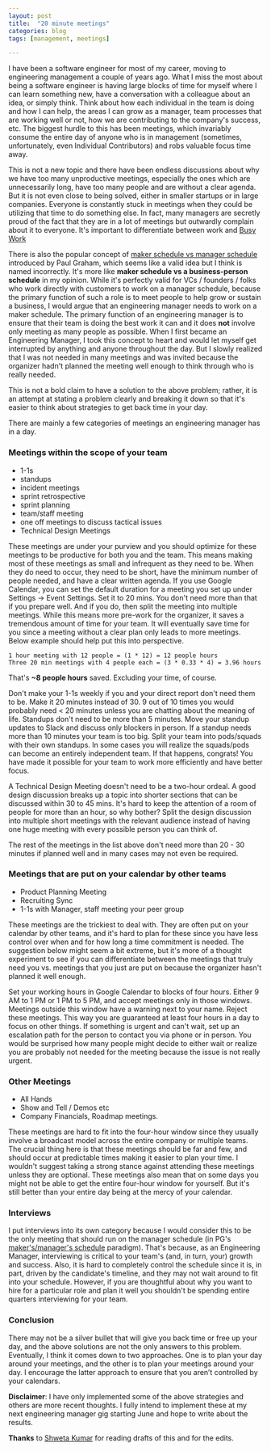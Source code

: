 ```yaml
---
layout: post
title:  "20 minute meetings"
categories: blog
tags: [management, meetings]

---
```


I have been a software engineer for most of my career, moving to engineering management a couple of years ago. What I miss the most about being a software engineer is having large blocks of time for myself where I can learn something new, have a conversation with a colleague about an idea, or simply think. Think about how each individual in the team is doing and how I can help, the areas I can grow as a manager, team processes that are working well or not, how we are contributing to the company's success, etc. The biggest hurdle to this has been meetings, which invariably consume the entire day of anyone who is in management (sometimes, unfortunately, even Individual Contributors) and robs valuable focus time away.

This is not a new topic and there have been endless discussions about why we have too many unproductive meetings, especially the ones which are unnecessarily long, have too many people and are without a clear agenda. But it is not even close to being solved, either in smaller startups or in large companies. Everyone is constantly stuck in meetings when they could be utilizing that time to do something else. In fact, many managers are secretly proud of the fact that they are in a lot of meetings but outwardly complain about it to everyone. It's important to differentiate between work and [Busy Work](https://www.merriam-webster.com/dictionary/busywork)

There is also the popular concept of [maker schedule vs manager schedule](http://www.paulgraham.com/makersschedule.html) introduced by Paul Graham, which seems like a valid idea but I think is named incorrectly. It's more like **maker schedule vs a business-person schedule** in my opinion. While it's perfectly valid for VCs / founders / folks who work directly with customers to work on a manager schedule, because the primary function of such a role is to meet people to help grow or sustain a business, I would argue that an engineering manager needs to work on a maker schedule. The primary function of an engineering manager is to ensure that their team is doing the best work it can and it does **not** involve only meeting as many people as possible. When I first became an Engineering Manager, I took this concept to heart and would let myself get interrupted by anything and anyone throughout the day. But I slowly realized that I was not needed in many meetings and was invited because the organizer hadn't planned the meeting well enough to think through who is really needed.

This is not a bold claim to have a solution to the above problem; rather, it is an attempt at stating a problem clearly and breaking it down so that it's easier to think about strategies to get back time in your day. 

There are mainly a few categories of meetings an engineering manager has in a day.

### Meetings within the scope of your team
- 1-1s
- standups
- incident meetings
- sprint retrospective
- sprint planning
- team/staff meeting
- one off meetings to discuss tactical issues
- Technical Design Meetings

These meetings are under your purview and you should optimize for these meetings to be productive for both you and the team. This means making most of these meetings as small and infrequent as they need to be. When they do need to occur, they need to be short, have the minimum number of people needed, and have a clear written agenda. If you use Google Calendar, you can set the default duration for a meeting you set up under Settings -> Event Settings. Set it to 20 mins. You don't need more than that if you prepare well. And if you do, then split the meeting into multiple meetings. While this means more pre-work for the organizer, it saves a tremendous amount of time for your team. It will eventually save time for you since a meeting without a clear plan only leads to more meetings. Below example should help put this into perspective.

```
1 hour meeting with 12 people = (1 * 12) = 12 people hours
Three 20 min meetings with 4 people each = (3 * 0.33 * 4) = 3.96 hours
```

That's **~8 people hours** saved. Excluding your time, of course.

Don't make your 1-1s weekly if you and your direct report don't need them to be. Make it 20 minutes instead of 30. 9 out of 10 times you would probably need < 20 minutes unless you are chatting about the meaning of life. Standups don't need to be more than 5 minutes. Move your standup updates to Slack and discuss only blockers in person. If a standup needs more than 10 minutes your team is too big. Split your team into pods/squads with their own standups. In some cases you will realize the squads/pods can become an entirely independent team. If that happens, congrats! You have made it possible for your team to work more efficiently and have better focus.

A Technical Design Meeting doesn't need to be a two-hour ordeal. A good design discussion breaks up a topic into shorter sections that can be discussed within 30 to 45 mins. It's hard to keep the attention of a room of people for more than an hour, so why bother? Split the design discussion into multiple short meetings with the relevant audience instead of having one huge meeting with every possible person you can think of. 

The rest of the meetings in the list above don't need more than 20 - 30 minutes if planned well and in many cases may not even be required.

### Meetings that are put on your calendar by other teams
- Product Planning Meeting
- Recruiting Sync
- 1-1s with Manager, staff meeting your peer group

These meetings are the trickiest to deal with. They are often put on your calendar by other teams, and it's hard to plan for these since you have less control over when and for how long a time commitment is needed. The suggestion below might seem a bit extreme, but it's more of a thought experiment to see if you can differentiate between the meetings that truly need you vs. meetings that you just are put on because the organizer hasn't planned it well enough.

Set your working hours in Google Calendar to blocks of four hours. Either 9 AM to 1 PM or 1 PM to 5 PM, and accept meetings only in those windows. Meetings outside this window have a warning next to your name. Reject these meetings. This way you are guaranteed at least four hours in a day to focus on other things. If something is urgent and can't wait, set up an escalation path for the person to contact you via phone or in person. You would be surprised how many people might decide to either wait or realize you are probably not needed for the meeting because the issue is not really urgent.

### Other Meetings
- All Hands
- Show and Tell / Demos etc
- Company Financials, Roadmap meetings.

These meetings are hard to fit into the four-hour window since they usually involve a broadcast model across the entire company or multiple teams. The crucial thing here is that these meetings should be far and few, and should occur at predictable times making it easier to plan your time. I wouldn't suggest taking a strong stance against attending these meetings unless they are optional. These meetings also mean that on some days you might not be able to get the entire four-hour window for yourself. But it's still better than your entire day being at the mercy of your calendar.

### Interviews

I put interviews into its own category because I would consider this to be the only meeting that should run on the manager schedule (in PG's [maker's/manager's schedule](http://www.paulgraham.com/makersschedule.html) paradigm). That's because, as an Engineering Manager, interviewing is critical to your team's (and, in turn, your) growth and success. Also, it is hard to completely control the schedule since it is, in part, driven by the candidate's timeline, and they may not wait around to fit into your schedule. However, if you are thoughtful about why you want to hire for a particular role and plan it well you shouldn't be spending entire quarters interviewing for your team.

### Conclusion

There may not be a silver bullet that will give you back time or free up your day, and the above solutions are not the only answers to this problem. Eventually, I think it comes down to two approaches. One is to plan your day around your meetings, and the other is to plan your meetings around your day. I encourage the latter approach to ensure that you aren’t controlled by your calendars.


**Disclaimer**: I have only implemented some of the above strategies and others are more recent thoughts. I fully intend to implement these at my next engineering manager gig starting June and hope to write about the results.


**Thanks** to [Shweta Kumar](https://twitter.com/shwetarkumar) for reading drafts of this and for the edits.